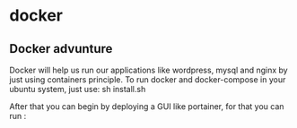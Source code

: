# docker
<h2> Docker advunture </h1>

<p1> Docker will help us run our applications like wordpress, mysql and nginx by just using containers principle. </p1>
<p2> To run docker and docker-compose in your ubuntu system, just use: sh install.sh </p2>

<p3> After that you can begin by deploying a GUI like portainer, for that you can run :</p3>
